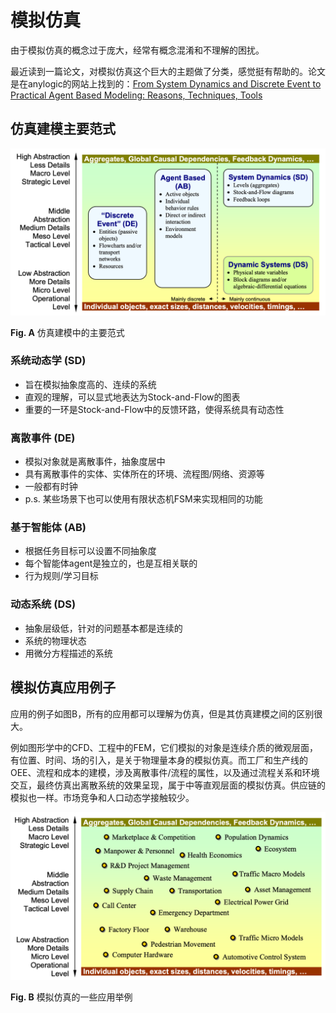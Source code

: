 # 模拟仿真

由于模拟仿真的概念过于庞大，经常有概念混淆和不理解的困扰。

最近读到一篇论文，对模拟仿真这个巨大的主题做了分类，感觉挺有帮助的。论文是在anylogic的网站上找到的：[From System Dynamics and Discrete Event to Practical Agent Based Modeling: Reasons, Techniques, Tools](https://www.anylogic.cn/resources/articles/from-system-dynamics-and-discrete-event-to-practical-agent-based-modeling-reasons-techniques-tools/)

## 仿真建模主要范式

![classification](./assets/classif.png)

**Fig. A** 仿真建模中的主要范式

### 系统动态学 (SD)

- 旨在模拟抽象度高的、连续的系统
- 直观的理解，可以显式地表达为Stock-and-Flow的图表
- 重要的一环是Stock-and-Flow中的反馈环路，使得系统具有动态性

### 离散事件 (DE)

- 模拟对象就是离散事件，抽象度居中
- 具有离散事件的实体、实体所在的环境、流程图/网络、资源等
- 一般都有时钟
- p.s. 某些场景下也可以使用有限状态机FSM来实现相同的功能

### 基于智能体 (AB)

- 根据任务目标可以设置不同抽象度
- 每个智能体agent是独立的，也是互相关联的
- 行为规则/学习目标

### 动态系统 (DS)

- 抽象层级低，针对的问题基本都是连续的
- 系统的物理状态
- 用微分方程描述的系统





## 模拟仿真应用例子

应用的例子如图B，所有的应用都可以理解为仿真，但是其仿真建模之间的区别很大。

例如图形学中的CFD、工程中的FEM，它们模拟的对象是连续介质的微观层面，有位置、时间、场的引入，是关于物理量本身的模拟仿真。而工厂和生产线的OEE、流程和成本的建模，涉及离散事件/流程的属性，以及通过流程关系和环境交互，最终仿真出离散系统的效果呈现，属于中等直观层面的模拟仿真。供应链的模拟也一样。市场竞争和人口动态学接触较少。

![sim](./assets/sim.png)

**Fig. B** 模拟仿真的一些应用举例